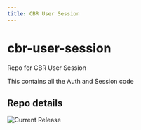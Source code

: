 ```yaml
---
title: CBR User Session
---
```


# cbr-user-session
Repo for CBR User Session 

This contains all the Auth and Session code


## Repo details

![Current Release](https://img.shields.io/badge/release-v0.5.5-blue)

